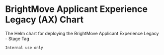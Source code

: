 # BrightMove Applicant Experience Legacy (AX) Chart

The Helm chart for deploying the BrightMove Applicant Experience Legacy - Stage Tag

    Internal use only
